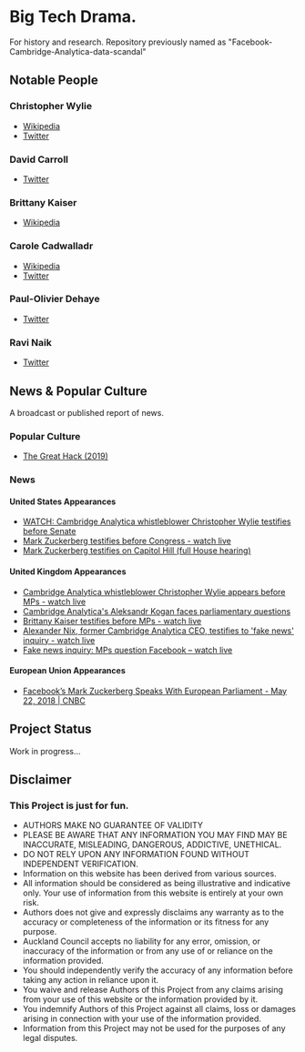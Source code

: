 # Big Tech Drama.
For history and research.
Repository previously named as "Facebook-Cambridge-Analytica-data-scandal"

## Notable People
### Christopher Wylie
* [Wikipedia](https://en.wikipedia.org/wiki/Christopher_Wylie)
* [Twitter](https://twitter.com/chrisinsilico)

### David Carroll
* [Twitter](https://twitter.com/profcarroll)

### Brittany Kaiser
* [Wikipedia](https://en.wikipedia.org/wiki/Brittany_Kaiser)

### Carole Cadwalladr
* [Wikipedia](https://en.wikipedia.org/wiki/Carole_Cadwalladr)
* [Twitter](https://twitter.com/carolecadwalla)

### Paul-Olivier Dehaye
* [Twitter](https://twitter.com/podehaye)

### Ravi Naik
* [Twitter](https://twitter.com/ravina1k)

## News & Popular Culture
A broadcast or published report of news.

### Popular Culture
* [The Great Hack (2019)](https://www.imdb.com/title/tt9358204/)

### News
#### United States Appearances
* [WATCH: Cambridge Analytica whistleblower Christopher Wylie testifies before Senate](https://www.youtube.com/watch?v=d40RWyBnOBQ&t)
* [Mark Zuckerberg testifies before Congress - watch live](https://www.youtube.com/watch?v=mZaec_mlq9M)
* [Mark Zuckerberg testifies on Capitol Hill (full House hearing)](https://www.youtube.com/watch?v=hJdxOqnCNp8)

#### United Kingdom Appearances
* [Cambridge Analytica whistleblower Christopher Wylie appears before MPs - watch live](https://www.youtube.com/watch?v=X5g6IJm7YJQ)
* [Cambridge Analytica's Aleksandr Kogan faces parliamentary questions](https://www.youtube.com/watch?v=CE0J74PDDgQ)
* [Brittany Kaiser testifies before MPs - watch live](https://www.youtube.com/watch?v=xZAvQzRhJ0I&t)
* [Alexander Nix, former Cambridge Analytica CEO, testifies to 'fake news' inquiry - watch live](https://www.youtube.com/watch?v=SqKU0gqY7oo)
* [Fake news inquiry: MPs question Facebook – watch live](https://www.youtube.com/watch?v=b5x3AYgkwvk)

#### European Union Appearances
* [Facebook’s Mark Zuckerberg Speaks With European Parliament - May 22, 2018 | CNBC](https://www.youtube.com/watch?v=bVoE_rb5g5k)

## Project Status
Work in progress...

## Disclaimer
### This Project is just for fun.
* AUTHORS MAKE NO GUARANTEE OF VALIDITY
* PLEASE BE AWARE THAT ANY INFORMATION YOU MAY FIND MAY BE INACCURATE, MISLEADING, DANGEROUS, ADDICTIVE, UNETHICAL.
* DO NOT RELY UPON ANY INFORMATION FOUND WITHOUT INDEPENDENT VERIFICATION.
* Information on this website has been derived from various sources.
* All information should be considered as being illustrative and indicative only. Your use of information from this website is entirely at your own risk.
* Authors does not give and expressly disclaims any warranty as to the accuracy or completeness of the information or its fitness for any purpose. 
* Auckland Council accepts no liability for any error, omission, or inaccuracy of the information or from any use of or reliance on the information provided.
* You should independently verify the accuracy of any information before taking any action in reliance upon it.
* You waive and release Authors of this Project from any claims arising from your use of this website or the information provided by it. 
* You indemnify Authors of this Project against all claims, loss or damages arising in connection with your use of the information provided. 
* Information from this Project may not be used for the purposes of any legal disputes. 
